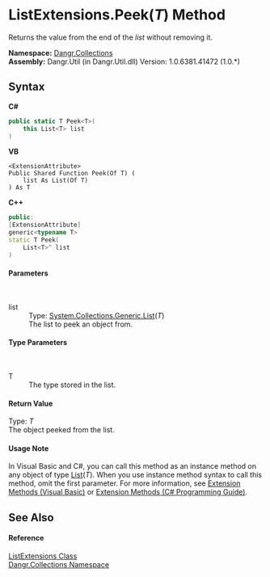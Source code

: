 # ListExtensions.Peek(*T*) Method 
 

Returns the value from the end of the *list* without removing it.

**Namespace:**&nbsp;<a href="N_Dangr_Collections">Dangr.Collections</a><br />**Assembly:**&nbsp;Dangr.Util (in Dangr.Util.dll) Version: 1.0.6381.41472 (1.0.*)

## Syntax

**C#**<br />
``` C#
public static T Peek<T>(
	this List<T> list
)

```

**VB**<br />
``` VB
<ExtensionAttribute>
Public Shared Function Peek(Of T) ( 
	list As List(Of T)
) As T
```

**C++**<br />
``` C++
public:
[ExtensionAttribute]
generic<typename T>
static T Peek(
	List<T>^ list
)
```


#### Parameters
&nbsp;<dl><dt>list</dt><dd>Type: <a href="http://msdn2.microsoft.com/en-us/library/6sh2ey19" target="_blank">System.Collections.Generic.List</a>(*T*)<br />The list to peek an object from.</dd></dl>

#### Type Parameters
&nbsp;<dl><dt>T</dt><dd>The type stored in the list.</dd></dl>

#### Return Value
Type: *T*<br />The object peeked from the list.

#### Usage Note
In Visual Basic and C#, you can call this method as an instance method on any object of type <a href="http://msdn2.microsoft.com/en-us/library/6sh2ey19" target="_blank">List</a>(*T*). When you use instance method syntax to call this method, omit the first parameter. For more information, see <a href="http://msdn.microsoft.com/en-us/library/bb384936.aspx">Extension Methods (Visual Basic)</a> or <a href="http://msdn.microsoft.com/en-us/library/bb383977.aspx">Extension Methods (C# Programming Guide)</a>.

## See Also


#### Reference
<a href="T_Dangr_Collections_ListExtensions">ListExtensions Class</a><br /><a href="N_Dangr_Collections">Dangr.Collections Namespace</a><br />